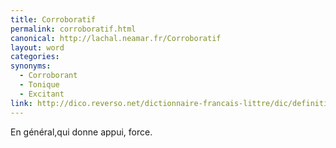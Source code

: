 ```yaml
---
title: Corroboratif
permalink: corroboratif.html
canonical: http://lachal.neamar.fr/Corroboratif
layout: word
categories:
synonyms:
  - Corroborant
  - Tonique
  - Excitant
link: http://dico.reverso.net/dictionnaire-francais-littre/dic/definition/corroborer/16647
---
```


En général,qui donne appui, force.


